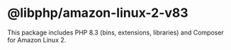 # @libphp/amazon-linux-2-v83

This package includes PHP 8.3 (bins, extensions, libraries) and Composer for Amazon Linux 2.
